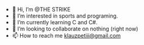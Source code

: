 - 👋 Hi, I’m @THE STRIKE
- 👀 I’m interested in sports and programing.
- 🌱 I’m currently learning C and C#.
- 💞️ I’m looking to collaborate on nothing (right now)
- 📫 How to reach me klauzpetiii@gmail.com

<!---
KlauzPeti/KlauzPeti is a ✨ special ✨ repository because its `README.md` (this file) appears on your GitHub profile.
You can click the Preview link to take a look at your changes.
--->
